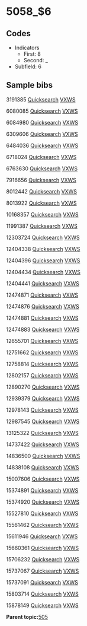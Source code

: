 # 5058\_$6

## Codes

-   Indicators
    -   First: 8
    -   Second: \_
-   Subfield: 6

## Sample bibs

3191385 [Quicksearch](https://search.library.yale.edu/catalog/3191385) [VXWS](http://prodorbis.library.yale.edu:7014/vxws/GetHoldingsService?bibId=3191385)

6080085 [Quicksearch](https://search.library.yale.edu/catalog/6080085) [VXWS](http://prodorbis.library.yale.edu:7014/vxws/GetHoldingsService?bibId=6080085)

6084980 [Quicksearch](https://search.library.yale.edu/catalog/6084980) [VXWS](http://prodorbis.library.yale.edu:7014/vxws/GetHoldingsService?bibId=6084980)

6309606 [Quicksearch](https://search.library.yale.edu/catalog/6309606) [VXWS](http://prodorbis.library.yale.edu:7014/vxws/GetHoldingsService?bibId=6309606)

6484036 [Quicksearch](https://search.library.yale.edu/catalog/6484036) [VXWS](http://prodorbis.library.yale.edu:7014/vxws/GetHoldingsService?bibId=6484036)

6718024 [Quicksearch](https://search.library.yale.edu/catalog/6718024) [VXWS](http://prodorbis.library.yale.edu:7014/vxws/GetHoldingsService?bibId=6718024)

6763630 [Quicksearch](https://search.library.yale.edu/catalog/6763630) [VXWS](http://prodorbis.library.yale.edu:7014/vxws/GetHoldingsService?bibId=6763630)

7916656 [Quicksearch](https://search.library.yale.edu/catalog/7916656) [VXWS](http://prodorbis.library.yale.edu:7014/vxws/GetHoldingsService?bibId=7916656)

8012442 [Quicksearch](https://search.library.yale.edu/catalog/8012442) [VXWS](http://prodorbis.library.yale.edu:7014/vxws/GetHoldingsService?bibId=8012442)

8013922 [Quicksearch](https://search.library.yale.edu/catalog/8013922) [VXWS](http://prodorbis.library.yale.edu:7014/vxws/GetHoldingsService?bibId=8013922)

10168357 [Quicksearch](https://search.library.yale.edu/catalog/10168357) [VXWS](http://prodorbis.library.yale.edu:7014/vxws/GetHoldingsService?bibId=10168357)

11991387 [Quicksearch](https://search.library.yale.edu/catalog/11991387) [VXWS](http://prodorbis.library.yale.edu:7014/vxws/GetHoldingsService?bibId=11991387)

12303724 [Quicksearch](https://search.library.yale.edu/catalog/12303724) [VXWS](http://prodorbis.library.yale.edu:7014/vxws/GetHoldingsService?bibId=12303724)

12404338 [Quicksearch](https://search.library.yale.edu/catalog/12404338) [VXWS](http://prodorbis.library.yale.edu:7014/vxws/GetHoldingsService?bibId=12404338)

12404396 [Quicksearch](https://search.library.yale.edu/catalog/12404396) [VXWS](http://prodorbis.library.yale.edu:7014/vxws/GetHoldingsService?bibId=12404396)

12404434 [Quicksearch](https://search.library.yale.edu/catalog/12404434) [VXWS](http://prodorbis.library.yale.edu:7014/vxws/GetHoldingsService?bibId=12404434)

12404441 [Quicksearch](https://search.library.yale.edu/catalog/12404441) [VXWS](http://prodorbis.library.yale.edu:7014/vxws/GetHoldingsService?bibId=12404441)

12474871 [Quicksearch](https://search.library.yale.edu/catalog/12474871) [VXWS](http://prodorbis.library.yale.edu:7014/vxws/GetHoldingsService?bibId=12474871)

12474876 [Quicksearch](https://search.library.yale.edu/catalog/12474876) [VXWS](http://prodorbis.library.yale.edu:7014/vxws/GetHoldingsService?bibId=12474876)

12474881 [Quicksearch](https://search.library.yale.edu/catalog/12474881) [VXWS](http://prodorbis.library.yale.edu:7014/vxws/GetHoldingsService?bibId=12474881)

12474883 [Quicksearch](https://search.library.yale.edu/catalog/12474883) [VXWS](http://prodorbis.library.yale.edu:7014/vxws/GetHoldingsService?bibId=12474883)

12655701 [Quicksearch](https://search.library.yale.edu/catalog/12655701) [VXWS](http://prodorbis.library.yale.edu:7014/vxws/GetHoldingsService?bibId=12655701)

12751662 [Quicksearch](https://search.library.yale.edu/catalog/12751662) [VXWS](http://prodorbis.library.yale.edu:7014/vxws/GetHoldingsService?bibId=12751662)

12758814 [Quicksearch](https://search.library.yale.edu/catalog/12758814) [VXWS](http://prodorbis.library.yale.edu:7014/vxws/GetHoldingsService?bibId=12758814)

12802157 [Quicksearch](https://search.library.yale.edu/catalog/12802157) [VXWS](http://prodorbis.library.yale.edu:7014/vxws/GetHoldingsService?bibId=12802157)

12890270 [Quicksearch](https://search.library.yale.edu/catalog/12890270) [VXWS](http://prodorbis.library.yale.edu:7014/vxws/GetHoldingsService?bibId=12890270)

12939379 [Quicksearch](https://search.library.yale.edu/catalog/12939379) [VXWS](http://prodorbis.library.yale.edu:7014/vxws/GetHoldingsService?bibId=12939379)

12978143 [Quicksearch](https://search.library.yale.edu/catalog/12978143) [VXWS](http://prodorbis.library.yale.edu:7014/vxws/GetHoldingsService?bibId=12978143)

12987545 [Quicksearch](https://search.library.yale.edu/catalog/12987545) [VXWS](http://prodorbis.library.yale.edu:7014/vxws/GetHoldingsService?bibId=12987545)

13125322 [Quicksearch](https://search.library.yale.edu/catalog/13125322) [VXWS](http://prodorbis.library.yale.edu:7014/vxws/GetHoldingsService?bibId=13125322)

14737422 [Quicksearch](https://search.library.yale.edu/catalog/14737422) [VXWS](http://prodorbis.library.yale.edu:7014/vxws/GetHoldingsService?bibId=14737422)

14836500 [Quicksearch](https://search.library.yale.edu/catalog/14836500) [VXWS](http://prodorbis.library.yale.edu:7014/vxws/GetHoldingsService?bibId=14836500)

14838108 [Quicksearch](https://search.library.yale.edu/catalog/14838108) [VXWS](http://prodorbis.library.yale.edu:7014/vxws/GetHoldingsService?bibId=14838108)

15007606 [Quicksearch](https://search.library.yale.edu/catalog/15007606) [VXWS](http://prodorbis.library.yale.edu:7014/vxws/GetHoldingsService?bibId=15007606)

15374891 [Quicksearch](https://search.library.yale.edu/catalog/15374891) [VXWS](http://prodorbis.library.yale.edu:7014/vxws/GetHoldingsService?bibId=15374891)

15374920 [Quicksearch](https://search.library.yale.edu/catalog/15374920) [VXWS](http://prodorbis.library.yale.edu:7014/vxws/GetHoldingsService?bibId=15374920)

15527810 [Quicksearch](https://search.library.yale.edu/catalog/15527810) [VXWS](http://prodorbis.library.yale.edu:7014/vxws/GetHoldingsService?bibId=15527810)

15561462 [Quicksearch](https://search.library.yale.edu/catalog/15561462) [VXWS](http://prodorbis.library.yale.edu:7014/vxws/GetHoldingsService?bibId=15561462)

15611946 [Quicksearch](https://search.library.yale.edu/catalog/15611946) [VXWS](http://prodorbis.library.yale.edu:7014/vxws/GetHoldingsService?bibId=15611946)

15660361 [Quicksearch](https://search.library.yale.edu/catalog/15660361) [VXWS](http://prodorbis.library.yale.edu:7014/vxws/GetHoldingsService?bibId=15660361)

15706232 [Quicksearch](https://search.library.yale.edu/catalog/15706232) [VXWS](http://prodorbis.library.yale.edu:7014/vxws/GetHoldingsService?bibId=15706232)

15737067 [Quicksearch](https://search.library.yale.edu/catalog/15737067) [VXWS](http://prodorbis.library.yale.edu:7014/vxws/GetHoldingsService?bibId=15737067)

15737091 [Quicksearch](https://search.library.yale.edu/catalog/15737091) [VXWS](http://prodorbis.library.yale.edu:7014/vxws/GetHoldingsService?bibId=15737091)

15803714 [Quicksearch](https://search.library.yale.edu/catalog/15803714) [VXWS](http://prodorbis.library.yale.edu:7014/vxws/GetHoldingsService?bibId=15803714)

15878149 [Quicksearch](https://search.library.yale.edu/catalog/15878149) [VXWS](http://prodorbis.library.yale.edu:7014/vxws/GetHoldingsService?bibId=15878149)

**Parent topic:**[505](../../tags/505/505.md)

